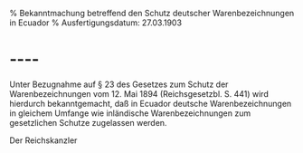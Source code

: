 % Bekanntmachung betreffend den Schutz deutscher Warenbezeichnungen in Ecuador
% Ausfertigungsdatum: 27.03.1903
 
# ----

Unter Bezugnahme auf § 23 des Gesetzes zum Schutz der Warenbezeichnungen vom 12. Mai 1894 (Reichsgesetzbl. S. 441) wird hierdurch bekanntgemacht, daß in Ecuador deutsche Warenbezeichnungen in gleichem Umfange wie inländische Warenbezeichnungen zum gesetzlichen Schutze zugelassen werden.   

Der Reichskanzler
